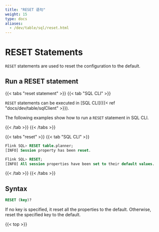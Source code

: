 ```yaml
---
title: "RESET 语句"
weight: 15
type: docs
aliases:
  - /dev/table/sql/reset.html
---
```

<!--
Licensed to the Apache Software Foundation (ASF) under one
or more contributor license agreements.  See the NOTICE file
distributed with this work for additional information
regarding copyright ownership.  The ASF licenses this file
to you under the Apache License, Version 2.0 (the
"License"); you may not use this file except in compliance
with the License.  You may obtain a copy of the License at

  http://www.apache.org/licenses/LICENSE-2.0

Unless required by applicable law or agreed to in writing,
software distributed under the License is distributed on an
"AS IS" BASIS, WITHOUT WARRANTIES OR CONDITIONS OF ANY
KIND, either express or implied.  See the License for the
specific language governing permissions and limitations
under the License.
-->

# RESET Statements

`RESET` statements are used to reset the configuration to the default.

## Run a RESET statement

{{< tabs "reset statement" >}}
{{< tab "SQL CLI" >}}

`RESET` statements can be executed in [SQL CLI]({{< ref "docs/dev/table/sqlClient" >}}).

The following examples show how to run a `RESET` statement in SQL CLI.

{{< /tab >}}
{{< /tabs >}}

{{< tabs "reset" >}}
{{< tab "SQL CLI" >}}
```sql
Flink SQL> RESET table.planner;
[INFO] Session property has been reset.

Flink SQL> RESET;
[INFO] All session properties have been set to their default values.
```
{{< /tab >}}
{{< /tabs >}}

## Syntax

```sql
RESET (key)?
```

If no key is specified, it reset all the properties to the default. Otherwise, reset the specified key to the default.

{{< top >}}
